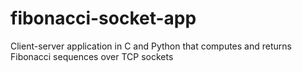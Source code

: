 # fibonacci-socket-app
Client-server application in C and Python that computes and returns Fibonacci sequences over TCP sockets
